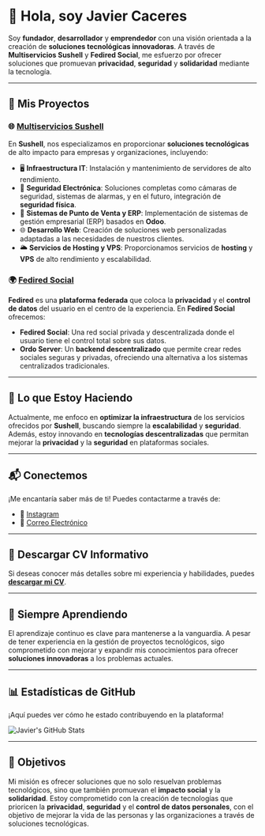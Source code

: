 # 👋 Hola, soy Javier Caceres

Soy **fundador**, **desarrollador** y **emprendedor** con una visión orientada a la creación de **soluciones tecnológicas innovadoras**. A través de **Multiservicios Sushell** y **Fedired Social**, me esfuerzo por ofrecer soluciones que promuevan **privacidad**, **seguridad** y **solidaridad** mediante la tecnología.

---

## 🚀 **Mis Proyectos**

### 🌐 [**Multiservicios Sushell**](https://sushell.com)  
En **Sushell**, nos especializamos en proporcionar **soluciones tecnológicas** de alto impacto para empresas y organizaciones, incluyendo:

- 🖥️ **Infraestructura IT**: Instalación y mantenimiento de servidores de alto rendimiento.
- 🔐 **Seguridad Electrónica**: Soluciones completas como cámaras de seguridad, sistemas de alarmas, y en el futuro, integración de **seguridad física**.
- 🏪 **Sistemas de Punto de Venta y ERP**: Implementación de sistemas de gestión empresarial (ERP) basados en **Odoo**.
- 🌐 **Desarrollo Web**: Creación de soluciones web personalizadas adaptadas a las necesidades de nuestros clientes.
- 🌥️ **Servicios de Hosting y VPS**: Proporcionamos servicios de **hosting** y **VPS** de alto rendimiento y escalabilidad.

### 🌍 [**Fedired Social**](https://github.com/fedired/)  
**Fedired** es una **plataforma federada** que coloca la **privacidad** y el **control de datos** del usuario en el centro de la experiencia. En **Fedired Social** ofrecemos:

- **Fedired Social**: Una red social privada y descentralizada donde el usuario tiene el control total sobre sus datos.
- **Ordo Server**: Un **backend descentralizado** que permite crear redes sociales seguras y privadas, ofreciendo una alternativa a los sistemas centralizados tradicionales.

---

## 💼 **Lo que Estoy Haciendo**

Actualmente, me enfoco en **optimizar la infraestructura** de los servicios ofrecidos por **Sushell**, buscando siempre la **escalabilidad** y **seguridad**. Además, estoy innovando en **tecnologías descentralizadas** que permitan mejorar la **privacidad** y la **seguridad** en plataformas sociales.

---

## 📬 **Conectemos**

¡Me encantaría saber más de ti! Puedes contactarme a través de:

- 📸 [Instagram](https://instagram.com/srnovus)
- 📧 [Correo Electrónico](mailto:novus@sushell.com)

---

## 🔽 **Descargar CV Informativo**

Si deseas conocer más detalles sobre mi experiencia y habilidades, puedes **[descargar mi CV](https://example.com/tu-cv-informativo.pdf)**.

---

## 🌱 **Siempre Aprendiendo**

El aprendizaje continuo es clave para mantenerse a la vanguardia. A pesar de tener experiencia en la gestión de proyectos tecnológicos, sigo comprometido con mejorar y expandir mis conocimientos para ofrecer **soluciones innovadoras** a los problemas actuales.

---

## 📊 **Estadísticas de GitHub**

¡Aquí puedes ver cómo he estado contribuyendo en la plataforma!

![Javier's GitHub Stats](https://github-readme-stats.vercel.app/api?username=javiercaceres&show_icons=true&hide_title=true&count_private=true&hide=prs&theme=radical)

---

## 🎯 **Objetivos**

Mi misión es ofrecer soluciones que no solo resuelvan problemas tecnológicos, sino que también promuevan el **impacto social** y la **solidaridad**. Estoy comprometido con la creación de tecnologías que prioricen la **privacidad**, **seguridad** y el **control de datos personales**, con el objetivo de mejorar la vida de las personas y las organizaciones a través de soluciones tecnológicas.

